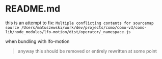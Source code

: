 # README.md

this is an attempt to fix:
`Multiple conflicting contents for sourcemap source /Users/matuszewski/work/dev/projects/como/como-v3/como-lib/node_modules/lfo-motion/dist/operator/_namespace.js`

when bundling with lfo-motion

> anyway this should be removed or entirely rewritten at some point
